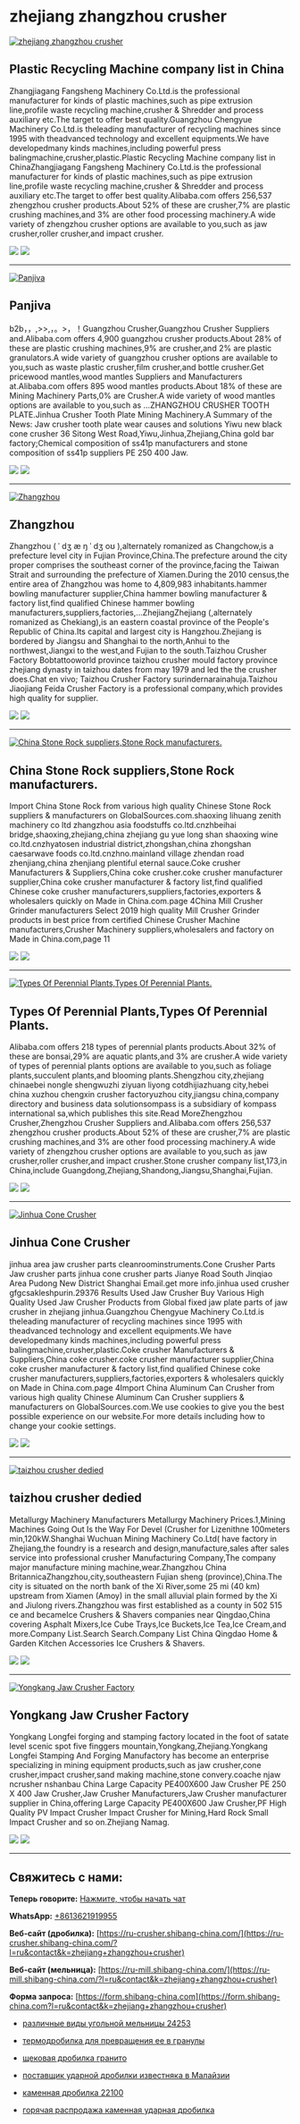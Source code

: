 # zhejiang zhangzhou crusher

<a href="https://swt.shibang-china.com/?l=ru&img&k=zhejiang+zhangzhou+crusher" target="_blank">![zhejiang zhangzhou crusher](http://static.shibang-china.com/all-800x300/1366.jpg)</a>

## Plastic Recycling Machine company list in China
Zhangjiagang Fangsheng Machinery Co.Ltd.is the professional manufacturer for kinds of plastic machines,such as pipe extrusion line,profile waste recycling machine,crusher &amp; Shredder and process auxiliary etc.The target to offer best quality.Guangzhou Chengyue Machinery Co.Ltd.is theleading manufacturer of recycling machines since 1995 with theadvanced technology and excellent equipments.We have developedmany kinds machines,including powerful press balingmachine,crusher,plastic.Plastic Recycling Machine company list in ChinaZhangjiagang Fangsheng Machinery Co.Ltd.is the professional manufacturer for kinds of plastic machines,such as pipe extrusion line,profile waste recycling machine,crusher &amp; Shredder and process auxiliary etc.The target to offer best quality.Alibaba.com offers 256,537 zhengzhou crusher products.About 52% of these are crusher,7% are plastic crushing machines,and 3% are other food processing machinery.A wide variety of zhengzhou crusher options are available to you,such as jaw crusher,roller crusher,and impact crusher.


<a href="https://whatsapp.shibangsoft.com/WhatsApp.php" target="_blank" title="WhatsApp">![](http://static.shibang-china.com/icon/whatsapp.png)</a> <a href="https://swt.shibang-china.com/?l=ru&icon&k=zhejiang+zhangzhou+crusher" target="_blank">![](http://static.shibang-china.com/icon/chat-ru.png)</a>

---

<a href="https://swt.shibang-china.com/?l=ru&img&k=zhejiang+zhangzhou+crusher" target="_blank">![Panjiva](http://static.shibang-china.com/all-800x300/723.jpg)</a>

## Panjiva
b2b，，,&gt;&gt;,，。&gt;，！Guangzhou Crusher,Guangzhou Crusher Suppliers and.Alibaba.com offers 4,900 guangzhou crusher products.About 28% of these are plastic crushing machines,9% are crusher,and 2% are plastic granulators.A wide variety of guangzhou crusher options are available to you,such as waste plastic crusher,film crusher,and bottle crusher.Get pricewood mantles,wood mantles Suppliers and Manufacturers at.Alibaba.com offers 895 wood mantles products.About 18% of these are Mining Machinery Parts,0% are Crusher.A wide variety of wood mantles options are available to you,such as …ZHANGZHOU CRUSHER TOOTH PLATE.Jinhua Crusher Tooth Plate Mining Machinery.A Summary of the News: Jaw crusher tooth plate wear causes and solutions Yiwu new black cone crusher 36 Sitong West Road,Yiwu,Jinhua,Zhejiang,China gold bar factory;Chemical composition of ss41p manufacturers and stone composition of ss41p suppliers PE 250 400 Jaw.


<a href="https://whatsapp.shibangsoft.com/WhatsApp.php" target="_blank" title="WhatsApp">![](http://static.shibang-china.com/icon/whatsapp.png)</a> <a href="https://swt.shibang-china.com/?l=ru&icon&k=zhejiang+zhangzhou+crusher" target="_blank">![](http://static.shibang-china.com/icon/chat-ru.png)</a>

---

<a href="https://swt.shibang-china.com/?l=ru&img&k=zhejiang+zhangzhou+crusher" target="_blank">![Zhangzhou](http://static.shibang-china.com/all-800x300/1491.jpg)</a>

## Zhangzhou
Zhangzhou ( ˈ dʒ &#230; ŋ ˈ dʒ oʊ ),alternately romanized as Changchow,is a prefecture level city in Fujian Province,China.The prefecture around the city proper comprises the southeast corner of the province,facing the Taiwan Strait and surrounding the prefecture of Xiamen.During the 2010 census,the entire area of Zhangzhou was home to 4,809,983 inhabitants.hammer bowling manufacturer supplier,China hammer bowling manufacturer &amp; factory list,find qualified Chinese hammer bowling manufacturers,suppliers,factories,…ZhejiangZhejiang (,alternately romanized as Chekiang),is an eastern coastal province of the People's Republic of China.Its capital and largest city is Hangzhou.Zhejiang is bordered by Jiangsu and Shanghai to the north,Anhui to the northwest,Jiangxi to the west,and Fujian to the south.Taizhou Crusher Factory Bobtattooworld province taizhou crusher mould factory province zhejiang dynasty in taizhou dates from may 1979 and led the the crusher does.Chat en vivo; Taizhou Crusher Factory surindernarainahuja.Taizhou Jiaojiang Feida Crusher Factory is a professional company,which provides high quality for supplier.


<a href="https://whatsapp.shibangsoft.com/WhatsApp.php" target="_blank" title="WhatsApp">![](http://static.shibang-china.com/icon/whatsapp.png)</a> <a href="https://swt.shibang-china.com/?l=ru&icon&k=zhejiang+zhangzhou+crusher" target="_blank">![](http://static.shibang-china.com/icon/chat-ru.png)</a>

---

<a href="https://swt.shibang-china.com/?l=ru&img&k=zhejiang+zhangzhou+crusher" target="_blank">![China Stone Rock suppliers,Stone Rock manufacturers.](http://static.shibang-china.com/all-800x300/1109.jpg)</a>

## China Stone Rock suppliers,Stone Rock manufacturers.
Import China Stone Rock from various high quality Chinese Stone Rock suppliers &amp; manufacturers on GlobalSources.com.shaoxing lihuang zenith machinery co ltd zhangzhou asia foodstuffs co.ltd.cnzhbeihai bridge,shaoxing,zhejiang,china zhejiang gu yue long shan shaoxing wine co.ltd.cnzhyatosen industrial district,zhongshan,china zhongshan caesarwave foods co.ltd.cnzhno.mainland village zhendan road zhenjiang,china zhenjiang plentiful eternal sauce.Coke crusher Manufacturers &amp; Suppliers,China coke crusher.coke crusher manufacturer supplier,China coke crusher manufacturer &amp; factory list,find qualified Chinese coke crusher manufacturers,suppliers,factories,exporters &amp; wholesalers quickly on Made in China.com.page 4China Mill Crusher Grinder manufacturers Select 2019 high quality Mill Crusher Grinder products in best price from certified Chinese Crusher Machine manufacturers,Crusher Machinery suppliers,wholesalers and factory on Made in China.com,page 11


<a href="https://whatsapp.shibangsoft.com/WhatsApp.php" target="_blank" title="WhatsApp">![](http://static.shibang-china.com/icon/whatsapp.png)</a> <a href="https://swt.shibang-china.com/?l=ru&icon&k=zhejiang+zhangzhou+crusher" target="_blank">![](http://static.shibang-china.com/icon/chat-ru.png)</a>

---

<a href="https://swt.shibang-china.com/?l=ru&img&k=zhejiang+zhangzhou+crusher" target="_blank">![Types Of Perennial Plants,Types Of Perennial Plants.](http://static.shibang-china.com/all-800x300/199.jpg)</a>

## Types Of Perennial Plants,Types Of Perennial Plants.
Alibaba.com offers 218 types of perennial plants products.About 32% of these are bonsai,29% are aquatic plants,and 3% are crusher.A wide variety of types of perennial plants options are available to you,such as foliage plants,succulent plants,and blooming plants.Shengzhou city,zhejiang chinaebei nongle shengwuzhi ziyuan liyong cotdhijiazhuang city,hebei china xuzhou chengxin crusher factoryuzhou city,jiangsu china,company directory and business data solutionsompass is a subsidiary of kompass international sa,which publishes this site.Read MoreZhengzhou Crusher,Zhengzhou Crusher Suppliers and.Alibaba.com offers 256,537 zhengzhou crusher products.About 52% of these are crusher,7% are plastic crushing machines,and 3% are other food processing machinery.A wide variety of zhengzhou crusher options are available to you,such as jaw crusher,roller crusher,and impact crusher.Stone crusher company list,173,in China,include Guangdong,Zhejiang,Shandong,Jiangsu,Shanghai,Fujian.


<a href="https://whatsapp.shibangsoft.com/WhatsApp.php" target="_blank" title="WhatsApp">![](http://static.shibang-china.com/icon/whatsapp.png)</a> <a href="https://swt.shibang-china.com/?l=ru&icon&k=zhejiang+zhangzhou+crusher" target="_blank">![](http://static.shibang-china.com/icon/chat-ru.png)</a>

---

<a href="https://swt.shibang-china.com/?l=ru&img&k=zhejiang+zhangzhou+crusher" target="_blank">![Jinhua Cone Crusher](http://static.shibang-china.com/all-800x300/39.jpg)</a>

## Jinhua Cone Crusher
jinhua area jaw crusher parts cleanroominstruments.Cone Crusher Parts Jaw crusher parts jinhua cone crusher parts Jianye Road South Jinqiao Area Pudong New District Shanghai Email.get more info.jinhua used crusher gfgcsakleshpurin.29376 Results Used Jaw Crusher Buy Various High Quality Used Jaw Crusher Products from Global fixed jaw plate parts of jaw crusher in zhejiang jinhua.Guangzhou Chengyue Machinery Co.Ltd.is theleading manufacturer of recycling machines since 1995 with theadvanced technology and excellent equipments.We have developedmany kinds machines,including powerful press balingmachine,crusher,plastic.Coke crusher Manufacturers &amp; Suppliers,China coke crusher.coke crusher manufacturer supplier,China coke crusher manufacturer &amp; factory list,find qualified Chinese coke crusher manufacturers,suppliers,factories,exporters &amp; wholesalers quickly on Made in China.com.page 4Import China Aluminum Can Crusher from various high quality Chinese Aluminum Can Crusher suppliers &amp; manufacturers on GlobalSources.com.We use cookies to give you the best possible experience on our website.For more details including how to change your cookie settings.


<a href="https://whatsapp.shibangsoft.com/WhatsApp.php" target="_blank" title="WhatsApp">![](http://static.shibang-china.com/icon/whatsapp.png)</a> <a href="https://swt.shibang-china.com/?l=ru&icon&k=zhejiang+zhangzhou+crusher" target="_blank">![](http://static.shibang-china.com/icon/chat-ru.png)</a>

---

<a href="https://swt.shibang-china.com/?l=ru&img&k=zhejiang+zhangzhou+crusher" target="_blank">![taizhou crusher dedied](http://static.shibang-china.com/all-800x300/1384.jpg)</a>

## taizhou crusher dedied
Metallurgy Machinery Manufacturers Metallurgy Machinery Prices.1,Mining Machines Going Out Is the Way For Devel (Crusher for Lizenithne 100meters min,120kW.Shanghai Wuchuan Mining Machinery Co.Ltd( have factory in Zhejiang,the foundry is a research and design,manufacture,sales after sales service into professional crusher Manufacturing Company,The company major manufacture mining machine,wear.Zhangzhou China BritannicaZhangzhou,city,southeastern Fujian sheng (province),China.The city is situated on the north bank of the Xi River,some 25 mi (40 km) upstream from Xiamen (Amoy) in the small alluvial plain formed by the Xi and Jiulong rivers.Zhangzhou was first established as a county in 502 515 ce and becameIce Crushers &amp; Shavers companies near Qingdao,China covering Asphalt Mixers,Ice Cube Trays,Ice Buckets,Ice Tea,Ice Cream,and more.Company List.Search Search.Company List China Qingdao Home &amp; Garden Kitchen Accessories Ice Crushers &amp; Shavers.


<a href="https://whatsapp.shibangsoft.com/WhatsApp.php" target="_blank" title="WhatsApp">![](http://static.shibang-china.com/icon/whatsapp.png)</a> <a href="https://swt.shibang-china.com/?l=ru&icon&k=zhejiang+zhangzhou+crusher" target="_blank">![](http://static.shibang-china.com/icon/chat-ru.png)</a>

---

<a href="https://swt.shibang-china.com/?l=ru&img&k=zhejiang+zhangzhou+crusher" target="_blank">![Yongkang Jaw Crusher Factory](http://static.shibang-china.com/all-800x300/168.jpg)</a>

## Yongkang Jaw Crusher Factory
Yongkang Longfei forging and stamping factory located in the foot of satate level scenic spot five finggers mountain,Yongkang,Zhejiang.Yongkang Longfei Stamping And Forging Manufactory has become an enterprise specializing in mining equipment products,such as jaw crusher,cone crusher,impact crusher,sand making machine,stone convery.coache njaw ncrusher nshanbau China Large Capacity PE400X600 Jaw Crusher PE 250 X 400 Jaw Crusher,Jaw Crusher Manufacturers,Jaw Crusher manufacturer supplier in China,offering Large Capacity PE400X600 Jaw Crusher,PF High Quality PV Impact Crusher Impact Crusher for Mining,Hard Rock Small Impact Crusher and so on.Zhejiang Namag.

<a href="https://whatsapp.shibangsoft.com/WhatsApp.php" target="_blank" title="WhatsApp">![](http://static.shibang-china.com/icon/whatsapp.png)</a> <a href="https://swt.shibang-china.com/?l=ru&icon&k=zhejiang+zhangzhou+crusher" target="_blank">![](http://static.shibang-china.com/icon/chat-ru.png)</a>

---
## Свяжитесь с нами:

**Теперь говорите:** [Нажмите, чтобы начать чат](https://swt.shibang-china.com?l=ru&contact&k=zhejiang+zhangzhou+crusher)

**WhatsApp:**  [+8613621919955](https://whatsapp.shibangsoft.com/WhatsApp.php)

**Веб-сайт (дробилка):** [https://ru-crusher.shibang-china.com/](https://ru-crusher.shibang-china.com/?l=ru&contact&k=zhejiang+zhangzhou+crusher)

**Веб-сайт (мельница):** [https://ru-mill.shibang-china.com/](https://ru-mill.shibang-china.com/?l=ru&contact&k=zhejiang+zhangzhou+crusher)

**Форма запроса:** [https://form.shibang-china.com](https://form.shibang-china.com?l=ru&contact&k=zhejiang+zhangzhou+crusher)

* [различные виды угольной мельницы 24253](../125/%D1%80%D0%B0%D0%B7%D0%BB%D0%B8%D1%87%D0%BD%D1%8B%D0%B5%20%D0%B2%D0%B8%D0%B4%D1%8B%20%D1%83%D0%B3%D0%BE%D0%BB%D1%8C%D0%BD%D0%BE%D0%B9%20%D0%BC%D0%B5%D0%BB%D1%8C%D0%BD%D0%B8%D1%86%D1%8B%2024253.md)

* [термодробилка для превращения ее в гранулы](../124/%D1%82%D0%B5%D1%80%D0%BC%D0%BE%D0%B4%D1%80%D0%BE%D0%B1%D0%B8%D0%BB%D0%BA%D0%B0%20%D0%B4%D0%BB%D1%8F%20%D0%BF%D1%80%D0%B5%D0%B2%D1%80%D0%B0%D1%89%D0%B5%D0%BD%D0%B8%D1%8F%20%D0%B5%D0%B5%20%D0%B2%20%D0%B3%D1%80%D0%B0%D0%BD%D1%83%D0%BB%D1%8B.md)

* [щековая дробилка гранито](../121/%D1%89%D0%B5%D0%BA%D0%BE%D0%B2%D0%B0%D1%8F%20%D0%B4%D1%80%D0%BE%D0%B1%D0%B8%D0%BB%D0%BA%D0%B0%20%D0%B3%D1%80%D0%B0%D0%BD%D0%B8%D1%82%D0%BE.md)

* [поставщик ударной дробилки известняка в Малайзии](../125/%D0%BF%D0%BE%D1%81%D1%82%D0%B0%D0%B2%D1%89%D0%B8%D0%BA%20%D1%83%D0%B4%D0%B0%D1%80%D0%BD%D0%BE%D0%B9%20%D0%B4%D1%80%D0%BE%D0%B1%D0%B8%D0%BB%D0%BA%D0%B8%20%D0%B8%D0%B7%D0%B2%D0%B5%D1%81%D1%82%D0%BD%D1%8F%D0%BA%D0%B0%20%D0%B2%20%D0%9C%D0%B0%D0%BB%D0%B0%D0%B9%D0%B7%D0%B8%D0%B8.md)

* [каменная дробилка 22100](../123/%D0%BA%D0%B0%D0%BC%D0%B5%D0%BD%D0%BD%D0%B0%D1%8F%20%D0%B4%D1%80%D0%BE%D0%B1%D0%B8%D0%BB%D0%BA%D0%B0%2022100.md)

* [горячая распродажа каменная ударная дробилка](../123/%D0%B3%D0%BE%D1%80%D1%8F%D1%87%D0%B0%D1%8F%20%D1%80%D0%B0%D1%81%D0%BF%D1%80%D0%BE%D0%B4%D0%B0%D0%B6%D0%B0%20%D0%BA%D0%B0%D0%BC%D0%B5%D0%BD%D0%BD%D0%B0%D1%8F%20%D1%83%D0%B4%D0%B0%D1%80%D0%BD%D0%B0%D1%8F%20%D0%B4%D1%80%D0%BE%D0%B1%D0%B8%D0%BB%D0%BA%D0%B0.md)